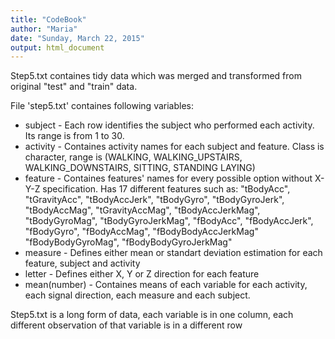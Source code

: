 ```yaml
---
title: "CodeBook"
author: "Maria"
date: "Sunday, March 22, 2015"
output: html_document
---
```


Step5.txt containes tidy data which was merged and transformed from original "test" and "train" data.

File 'step5.txt' containes following variables:

* subject - Each row identifies the subject who performed each activity. Its range is from 1 to 30. 
* activity - Containes activity names for each subject and feature. Class is character, range is (WALKING, WALKING_UPSTAIRS, WALKING_DOWNSTAIRS, SITTING, STANDING LAYING)
* feature - Containes features' names for every possible option without X-Y-Z specification. Has 17 different features such as: "tBodyAcc", "tGravityAcc", "tBodyAccJerk", "tBodyGyro", "tBodyGyroJerk", "tBodyAccMag", "tGravityAccMag", "tBodyAccJerkMag", "tBodyGyroMag", "tBodyGyroJerkMag", "fBodyAcc", "fBodyAccJerk", "fBodyGyro", "fBodyAccMag", "fBodyBodyAccJerkMag"  "fBodyBodyGyroMag", "fBodyBodyGyroJerkMag"
* measure - Defines either mean or standart deviation estimation for each feature, subject and activity
* letter - Defines either X, Y or Z direction for each feature
* mean(number) - Containes means of each variable for each activity, each signal direction, each measure and each subject.

Step5.txt is a long form of data, each variable is in one column, each different observation of that variable is in a different row
